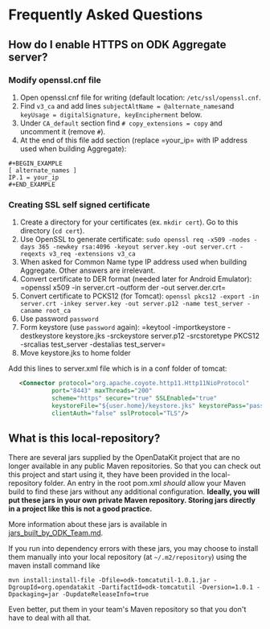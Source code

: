 Frequently Asked Questions
==========================

## How do I enable HTTPS on ODK Aggregate server?

### Modify openssl.cnf file
1. Open openssl.cnf file for writing (default location: ```/etc/ssl/openssl.cnf```.
2. Find  ```v3_ca``` and add lines ```subjectAltName = @alternate_names```and ```keyUsage = digitalSignature, keyEncipherment``` below.
3. Under ```CA_default``` section find ```# copy_extensions = copy``` and uncomment it (remove ```#```).
4. At the end of this file add section (replace =your_ip= with IP address used when building Aggregate):

```
#+BEGIN_EXAMPLE
[ alternate_names ]
IP.1 = your_ip
#+END_EXAMPLE
```

### Creating SSL self signed certificate
1. Create a directory for your certificates (ex. ```mkdir cert```). Go to this directory (```cd cert```).
2. Use OpenSSL to generate certificate: ```sudo openssl req -x509 -nodes -days 365 -newkey rsa:4096 -keyout server.key -out server.crt -reqexts v3_req -extensions v3_ca```
3. When asked for Common Name type IP address used when building Aggregate. Other answers are irrelevant.
4. Convert certificate to DER format (needed later for Android Emulator): =openssl x509 -in server.crt -outform der -out server.der.crt=
5. Convert certificate to PCKS12 (for Tomcat): ```openssl pkcs12 -export -in server.crt -inkey server.key -out server.p12 -name test_server -caname root_ca```
6. Use password ```password```
7. Form keystore (use ```password``` again): =keytool -importkeystore -destkeystore keystore.jks -srckeystore server.p12 -srcstoretype PKCS12 -srcalias test_server -destalias test_server=
8. Move keystore.jks to home folder

Add this lines to server.xml file which is in a conf folder of tomcat:

```xml
   <Connector protocol="org.apache.coyote.http11.Http11NioProtocol"
            port="8443" maxThreads="200"
            scheme="https" secure="true" SSLEnabled="true"
            keystoreFile="${user.home}/keystore.jks" keystorePass="password"
            clientAuth="false" sslProtocol="TLS"/>
```

## What is this local-repository?
There are several jars supplied by the OpenDataKit project that are no longer available in any public Maven repositories.   So that you can check out this project and start using it, they have been provided in the local-repository folder.  An entry in the root pom.xml _should_ allow your Maven build to find these jars without any additional configuration.  **Ideally, you will put these jars in your own private Maven repository.  Storing jars directly in a project like this is not a good practice.**

More information about these jars is available in [jars_built_by_ODK_Team.md](jars_built_by_ODK_Team.md).

If you run into dependency errors with these jars, you may choose to install them manually into your local repository (at ```~/.m2/repository```) using the maven install command like
```
mvn install:install-file -Dfile=odk-tomcatutil-1.0.1.jar -DgroupId=org.opendatakit -DartifactId=odk-tomcatutil -Dversion=1.0.1 -Dpackaging=jar -DupdateReleaseInfo=true
```
Even better, put them in your team's Maven repository so that you don't have to deal with all that.




